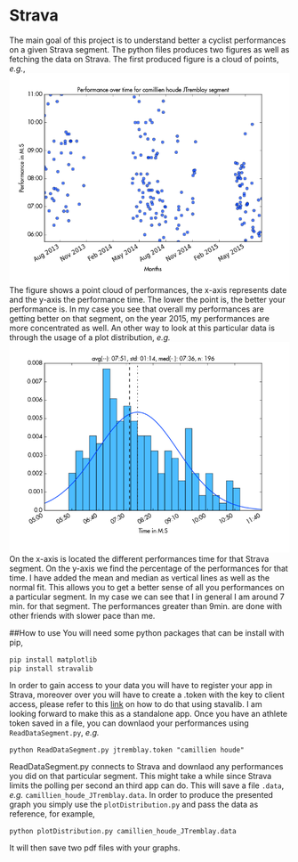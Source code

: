 # Strava

The main goal of this project is to understand better a cyclist performances on a given Strava segment. The python files produces two figures as well as fetching the data on Strava. The first produced figure is a cloud of points, *e.g.*, 
![fig1](https://github.com/TontonTremblay/Strava/blob/master/example_results/Cloud_camillien_houde_JTremblay.png)
The figure shows a point cloud of performances, the x-axis represents date and the y-axis the performance time. The lower the point is, the better your performance is. In my case you see that overall my performances are getting better on that segment, on the year 2015, my performances are more concentrated as well. 
An other way to look at this particular data is through the usage of a plot distribution, *e.g.*
![fig1](https://github.com/TontonTremblay/Strava/blob/master/example_results/Dist_camillien_houde_JTremblay.png)
On the x-axis is located the different performances time for that Strava segment. On the y-axis we find the percentage of the performances for that time. I have added the mean and median as vertical lines as well as the normal fit. This allows you to get a better sense of all you performances on a particular segment. In my case we can see that I in general I am around 7 min. for that segment. The performances greater than 9min. are done with other friends with slower pace than me. 

##How to use
You will need some python packages that can be install with pip, 
```
pip install matplotlib
pip install stravalib
```
In order to gain access to your data you will have to register your app in Strava, moreover over you will have to create a .token with the key to client access, please refer to this [link](https://github.com/hozn/stravalib) on how to do that using stavalib. I am looking forward to make this as a standalone app.
Once you have an athlete token saved in a file, you can downlaod your performances using `ReadDataSegment.py`, *e.g.*
```
python ReadDataSegment.py jtremblay.token "camillien houde"
```
ReadDataSegment.py connects to Strava and downlaod any performances you did on that particular segment. This might take a while since Strava limits the polling per second an third app can do. This will save a file `.data`, *e.g.* `camillien_houde_JTremblay.data`. 
In order to produce the presented graph you simply use the `plotDistribution.py` and pass the data as reference, for example,
```
python plotDistribution.py camillien_houde_JTremblay.data
```
It will then save two pdf files with your graphs. 
